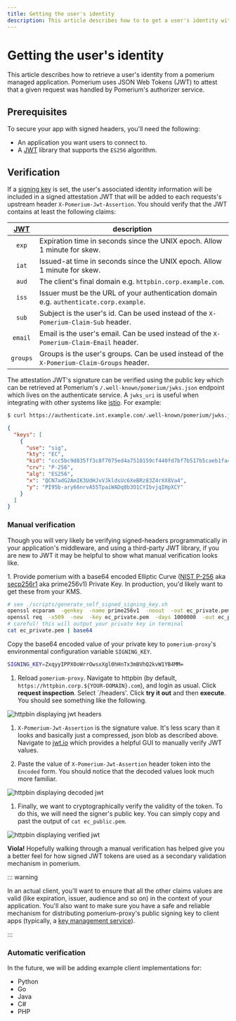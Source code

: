 ```yaml
---
title: Getting the user's identity
description: This article describes how to to get a user's identity with Pomerium.
---
```


# Getting the user's identity

This article describes how to retrieve a user's identity from a pomerium managed application. Pomerium uses JSON Web Tokens (JWT) to attest that a given request was handled by Pomerium's authorizer service.

## Prerequisites

To secure your app with signed headers, you'll need the following:

- An application you want users to connect to.
- A [JWT] library that supports the `ES256` algorithm.

## Verification

If a [signing key] is set, the user's associated identity information will be included in a signed attestation JWT that will be added to each requests's upstream header `X-Pomerium-Jwt-Assertion`. You should verify that the JWT contains at least the following claims:

 [JWT]   | description
:------: | ------------------------------------------------------------------------------------------------------
 `exp`   | Expiration time in seconds since the UNIX epoch. Allow 1 minute for skew.
 `iat`   | Issued-at time in seconds since the UNIX epoch. Allow 1 minute for skew.
 `aud`   | The client's final domain e.g. `httpbin.corp.example.com`.
 `iss`   | Issuer must be the URL of your authentication domain e.g. `authenticate.corp.example`.
 `sub`   | Subject is the user's id. Can be used instead of the `X-Pomerium-Claim-Sub` header.
`email`  | Email is the user's email. Can be used instead of the `X-Pomerium-Claim-Email` header.
`groups` | Groups is the user's groups. Can be used instead of the `X-Pomerium-Claim-Groups` header.

The attestation JWT's signature can be verified using the public key which can be retrieved at Pomerium's `/.well-known/pomerium/jwks.json` endpoint which lives on the authenticate service. A `jwks_uri` is useful when integrating with other systems like [istio](https://istio.io/docs/reference/config/security/istio.authentication.v1alpha1/). For example:

```bash
$ curl https://authenticate.int.example.com/.well-known/pomerium/jwks.json | jq
```

```json
{
  "keys": [
    {
      "use": "sig",
      "kty": "EC",
      "kid": "ccc5bc9d835ff3c8f7075ed4a7510159cf440fd7bf7b517b5caeb1fa419ee6a1",
      "crv": "P-256",
      "alg": "ES256",
      "x": "QCN7adG2AmIK3UdHJvVJkldsUc6XeBRz83Z4rXX8Va4",
      "y": "PI95b-ary66nrvA55TpaiWADq8b3O1CYIbvjqIHpXCY"
    }
  ]
}
```

### Manual verification

Though you will very likely be verifying signed-headers programmatically in your application's middleware, and using a third-party JWT library, if you are new to JWT it may be helpful to show what manual verification looks like.

1\. Provide pomerium with a base64 encoded Elliptic Curve ([NIST P-256] aka [secp256r1] aka prime256v1) Private Key. In production, you'd likely want to get these from your KMS.

```bash
# see ./scripts/generate_self_signed_signing_key.sh
openssl ecparam  -genkey  -name prime256v1  -noout  -out ec_private.pem
openssl req  -x509  -new  -key ec_private.pem  -days 1000000  -out ec_public.pem  -subj "/CN=unused"
# careful! this will output your private key in terminal
cat ec_private.pem | base64
```

Copy the base64 encoded value of your private key to `pomerium-proxy`'s environmental configuration variable `SIGNING_KEY`.

```bash
SIGNING_KEY=ZxqyyIPPX0oWrrOwsxXgl0hHnTx3mBVhQ2kvW1YB4MM=
```

1. Reload `pomerium-proxy`. Navigate to httpbin (by default, `https://httpbin.corp.${YOUR-DOMAIN}.com`), and login as usual. Click **request inspection**. Select `/headers'. Click **try it out** and then **execute**. You should see something like the following.

![httpbin displaying jwt headers](./img/inspect-headers.png)

1. `X-Pomerium-Jwt-Assertion` is the signature value. It's less scary than it looks and basically just a compressed, json blob as described above. Navigate to [jwt.io] which provides a helpful GUI to manually verify JWT values.

2. Paste the value of `X-Pomerium-Jwt-Assertion` header token into the `Encoded` form. You should notice that the decoded values look much more familiar.

![httpbin displaying decoded jwt](./img/verifying-headers-1.png)

1. Finally, we want to cryptographically verify the validity of the token. To do this, we will need the signer's public key. You can simply copy and past the output of `cat ec_public.pem`.

![httpbin displaying verified jwt](./img/verifying-headers-2.png)

**Viola!** Hopefully walking through a manual verification has helped give you a better feel for how signed JWT tokens are used as a secondary validation mechanism in pomerium.

::: warning

In an actual client, you'll want to ensure that all the other claims values are valid (like expiration, issuer, audience and so on) in the context of your application. You'll also want to make sure you have a safe and reliable mechanism for distributing pomerium-proxy's public signing key to client apps (typically, a [key management service]).

:::

### Automatic verification

In the future, we will be adding example client implementations for:

- Python
- Go
- Java
- C#
- PHP

[developer tools]: https://developers.google.com/web/tools/chrome-devtools/open
[docker-compose.yml]: https://github.com/pomerium/pomerium/blob/master/docker-compose.yml
[httpbin]: https://httpbin.org/
[jwt]: https://jwt.io/introduction/
[jwt.io]: https://jwt.io/
[key management service]: https://en.wikipedia.org/wiki/Key_management
[nist p-256]: https://csrc.nist.gov/csrc/media/events/workshop-on-elliptic-curve-cryptography-standards/documents/papers/session6-adalier-mehmet.pdf
[secp256r1]: https://wiki.openssl.org/index.php/Command_Line_Elliptic_Curve_Operations
[signing key]: ./../../reference/readme.md#signing-key
